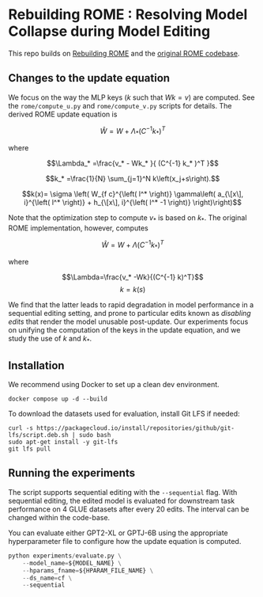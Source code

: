 # Rebuilding ROME : Resolving Model Collapse during Model Editing

This repo builds on [Rebuilding ROME](https://github.com/scalable-model-editing/rebuilding-rome) and the [original ROME codebase](https://github.com/kmeng01/ROME).

## Changes to the update equation

We focus on the way the MLP keys ($`k`$ such that $`Wk=v`$) are computed. See the `rome/compute_u.py` and `rome/compute_v.py` scripts for details.
The derived ROME update equation is

$$\hat{W}=W+\Lambda_* \left(C^{-1} k_*\right)^T$$

where

$$\Lambda_* =\frac{v_* - Wk_* }{ (C^{-1} k_* )^T }$$

$$k_* =\frac{1}{N} \sum_{j=1}^N k\left(x_j+s\right).$$

$$k(x)= \sigma \left( W_{f c}^{\left( l^* \right)} \gamma\left( a_{\[x\], i}^{\left( l^* \right)} + h_{\[x\], i}^{\left( l^* -1 \right)} \right)\right)$$

Note that the optimization step to compute $`v_*`$ is based on $`k_*`$. The original ROME implementation, however, computes

$$\hat{W}=W+\Lambda\left(C^{-1} k_*\right)^T$$

where

$$\Lambda=\frac{v_* -Wk}{(C^{-1} k)^T}$$
$$k = k(s)$$

We find that the latter leads to rapid degradation in model performance in a sequential editing setting, and prone to particular edits known as *disabling edits* that render the model unusable post-update. Our experiments focus on unifying the computation of the keys in the update equation, and we study the use of $`k`$ and $`k_*`$.

## Installation

We recommend using Docker to set up a clean dev environment.

`docker compose up -d --build`

To download the datasets used for evaluation, install Git LFS if needed:

```shell
curl -s https://packagecloud.io/install/repositories/github/git-lfs/script.deb.sh | sudo bash
sudo apt-get install -y git-lfs
git lfs pull
```

## Running the experiments

The script supports sequential editing with the `--sequential` flag. With sequential editing, the edited model is evaluated for downstream task performance on 4 GLUE datasets after every 20 edits. The interval can be changed within the code-base.

You can evaluate either GPT2-XL or GPTJ-6B using the appropriate hyperparameter file to configure how the update equation is computed.

```python
python experiments/evaluate.py \
    --model_name=${MODEL_NAME} \
    --hparams_fname=${HPARAM_FILE_NAME} \
    --ds_name=cf \
    --sequential
```
